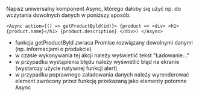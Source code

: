 Napisz uniwersalny komponent Async, którego dałoby się użyć np. do wczytania dowolnych danych w poniższy sposób: 
```
<Async action={() => getProductByld(id)}> {product => <div> <h1>{product.name}</h1> {product.description} </div>) </Async> 
```
- funkcja getProductByld zwraca Promise rozwiązany dowolnymi danymi (np. informacjami o produkcie)
- w czasie wykonywania tej akcji należy wyświetlić tekst "Ładowanie..."
- w przypadku wystąpienia błędu należy wyświetlić błąd na ekranie (wystarczy użycie natywnej funkcji alert)
- w przypadku poprawnego załadowania danych należy wyrenderować element zwrócony przez funkcję przekazaną jako elementy potomne Async
